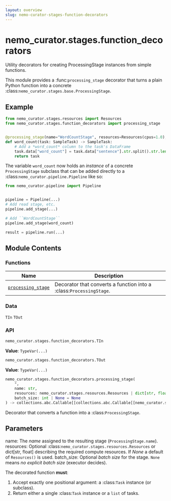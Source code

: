 ```yaml
---
layout: overview
slug: nemo-curator-stages-function-decorators
---
```


# nemo_curator.stages.function_decorators

Utility decorators for creating ProcessingStage instances from simple functions.

This module provides a :func:`processing_stage` decorator that turns a plain
Python function into a concrete :class:`nemo_curator.stages.base.ProcessingStage`.

Example
-------

```python
from nemo_curator.stages.resources import Resources
from nemo_curator.stages.function_decorators import processing_stage


@processing_stage(name="WordCountStage", resources=Resources(cpus=1.0), batch_size=1)
def word_count(task: SampleTask) -> SampleTask:
    # Add a *word_count* column to the task's DataFrame
    task.data["word_count"] = task.data["sentence"].str.split().str.len()
    return task
```

The variable ``word_count`` now holds an *instance* of a concrete
``ProcessingStage`` subclass that can be added directly to a
:class:`nemo_curator.pipeline.Pipeline` like so:

```python
from nemo_curator.pipeline import Pipeline


pipeline = Pipeline(...)
# Add read stage, etc.
pipeline.add_stage(...)

# Add ``WordCountStage``
pipeline.add_stage(word_count)

result = pipeline.run(...)
```


## Module Contents

### Functions

| Name | Description |
|------|-------------|
| [`processing_stage`](#nemo_curatorstagesfunction_decoratorsprocessing_stage) | Decorator that converts a function into a :class:`ProcessingStage`. |

### Data

`TIn`
`TOut`

### API

```python
nemo_curator.stages.function_decorators.TIn
```

**Value**: `TypeVar(...)`


```python
nemo_curator.stages.function_decorators.TOut
```

**Value**: `TypeVar(...)`


```python
nemo_curator.stages.function_decorators.processing_stage(
    *,
    name: str,
    resources: nemo_curator.stages.resources.Resources | dict[str, float] | None = None,
    batch_size: int | None = None
) -> collections.abc.Callable[[collections.abc.Callable[[nemo_curator.stages.function_decorators.TIn], nemo_curator.stages.function_decorators.TOut | list[nemo_curator.stages.function_decorators.TOut]]], nemo_curator.stages.base.ProcessingStage]
```

Decorator that converts a function into a :class:`ProcessingStage`.

Parameters
----------
name:
    The *name* assigned to the resulting stage (``ProcessingStage.name``).
resources:
    Optional :class:`nemo_curator.stages.resources.Resources`
    or dict[str, float] describing the required compute resources.
    If *None* a default of ``Resources()`` is used.
batch_size:
    Optional *batch size* for the stage. ``None`` means *no explicit batch
    size* (executor decides).

The decorated function **must**:
1. Accept exactly one positional argument: a :class:`Task` instance (or
   subclass).
2. Return either a single :class:`Task` instance or a ``list`` of tasks.

